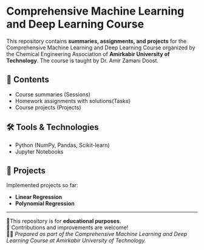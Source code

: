 # Comprehensive Machine Learning and Deep Learning Course  
This repository contains **summaries, assignments, and projects** for the Comprehensive Machine Learning and Deep Learning Course organized by the Chemical Engineering Association of **Amirkabir University of Technology**. The course is taught by Dr. Amir Zamani Doost.

## 📑 Contents
- Course summaries (Sessions)  
- Homework assignments with solutions(Tasks)  
- Course projects (Projects)  

## 🛠️ Tools & Technologies
- Python (NumPy, Pandas, Scikit-learn)  
- Jupyter Notebooks

## 🚀 Projects
Implemented projects so far:
- **Linear Regression**  
- **Polynomial Regression**  
---

 🎯This repository is for **educational purposes**.  
 📂 Contributions and improvements are welcome!  
 👨‍🎓 *Prepared as part of the Comprehensive Machine Learning and Deep Learning Course at Amirkabir University of Technology.*  
